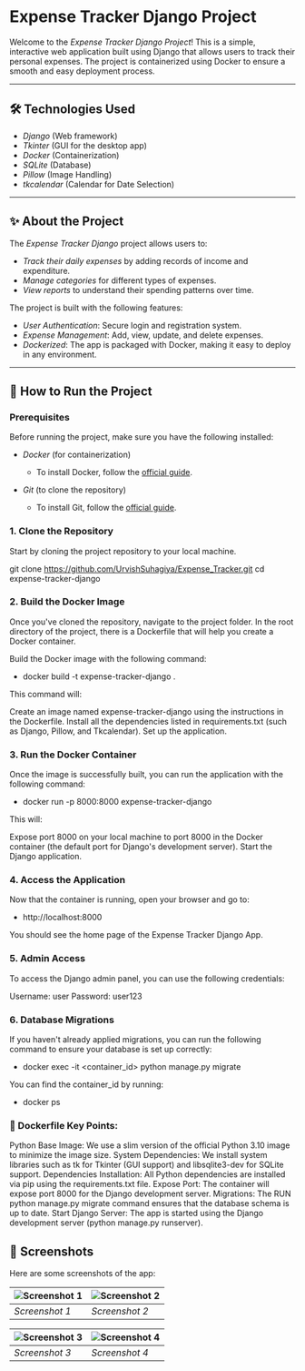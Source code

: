 # Expense Tracker Django Project

Welcome to the *Expense Tracker Django Project*! This is a simple, interactive web application built using Django that allows users to track their personal expenses. The project is containerized using Docker to ensure a smooth and easy deployment process.

---

## 🛠 Technologies Used

- *Django* (Web framework)
- *Tkinter* (GUI for the desktop app)
- *Docker* (Containerization)
- *SQLite* (Database)
- *Pillow* (Image Handling)
- *tkcalendar* (Calendar for Date Selection)

---

## ✨ About the Project

The *Expense Tracker Django* project allows users to:
- *Track their daily expenses* by adding records of income and expenditure.
- *Manage categories* for different types of expenses.
- *View reports* to understand their spending patterns over time.

The project is built with the following features:
- *User Authentication*: Secure login and registration system.
- *Expense Management*: Add, view, update, and delete expenses.
- *Dockerized*: The app is packaged with Docker, making it easy to deploy in any environment.

---

## 🚀 How to Run the Project

### Prerequisites

Before running the project, make sure you have the following installed:

- *Docker* (for containerization)
  - To install Docker, follow the [official guide](https://docs.docker.com/get-docker/).
  
- *Git* (to clone the repository)
  - To install Git, follow the [official guide](https://git-scm.com/book/en/v2/Getting-Started-Installing-Git).

### 1. Clone the Repository

Start by cloning the project repository to your local machine.

  git clone https://github.com/UrvishSuhagiya/Expense_Tracker.git
  cd expense-tracker-django

### 2. Build the Docker Image
Once you've cloned the repository, navigate to the project folder. In the root directory of the project, there is a Dockerfile that will help you create a Docker container.

Build the Docker image with the following command:

 - docker build -t expense-tracker-django .

This command will:

Create an image named expense-tracker-django using the instructions in the Dockerfile.
Install all the dependencies listed in requirements.txt (such as Django, Pillow, and Tkcalendar).
Set up the application.

### 3. Run the Docker Container
Once the image is successfully built, you can run the application with the following command:

- docker run -p 8000:8000 expense-tracker-django
  
This will:

Expose port 8000 on your local machine to port 8000 in the Docker container (the default port for Django's development server).
Start the Django application.

### 4. Access the Application
Now that the container is running, open your browser and go to:

- http://localhost:8000
  
You should see the home page of the Expense Tracker Django App.

### 5. Admin Access
To access the Django admin panel, you can use the following credentials:

Username: user
Password: user123

### 6. Database Migrations
If you haven't already applied migrations, you can run the following command to ensure your database is set up correctly:

- docker exec -it <container_id> python manage.py migrate

You can find the container_id by running:

- docker ps

### 🐳 Dockerfile Key Points:

Python Base Image: We use a slim version of the official Python 3.10 image to minimize the image size.
System Dependencies: We install system libraries such as tk for Tkinter (GUI support) and libsqlite3-dev for SQLite support.
Dependencies Installation: All Python dependencies are installed via pip using the requirements.txt file.
Expose Port: The container will expose port 8000 for the Django development server.
Migrations: The RUN python manage.py migrate command ensures that the database schema is up to date.
Start Django Server: The app is started using the Django development server (python manage.py runserver).

## 🎨 Screenshots

Here are some screenshots of the app:

| ![Screenshot 1](https://github.com/user-attachments/assets/1b87c0ce-d901-476e-a48d-d350d54fc773) | ![Screenshot 2](https://github.com/user-attachments/assets/0a2e1ac2-b1b6-48d4-8802-df27fbc1a983) |
| --- | --- |
| *Screenshot 1* | *Screenshot 2* |

| ![Screenshot 3](https://github.com/user-attachments/assets/9dfc9df7-5f0b-41cc-b625-4a7769ce36f9) | ![Screenshot 4](https://github.com/user-attachments/assets/5a777226-4170-417c-a5e8-a87fd5de3d41) |
| --- | --- |
| *Screenshot 3* | *Screenshot 4* |
